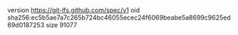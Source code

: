 version https://git-lfs.github.com/spec/v1
oid sha256:ec5b5ae7a7c265b724bc46055ecec24f6069beabe5a8699c9625ed69d0187253
size 91077
